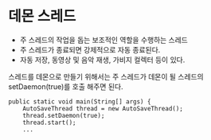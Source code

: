 # 데몬 스레드
- 주 스레드의 작업을 돕는 보조적인 역할을 수행하는 스레드
- 주 스레드가 종료되면 강제적으로 자동 종료된다.
- 자동 저장, 동영상 및 음악 재생, 가비지 컬렉터 등이 있다.

스레드를 데몬으로 만들기 위해서는 주 스레드가 데몬이 될 스레드의 setDaemon(true)를 호출
해주면 된다.
```aidl
public static void main(String[] args) {
    AutoSaveThread thread = new AutoSaveThread();
    thread.setDaemon(true);
    thread.start();
    ...
```
